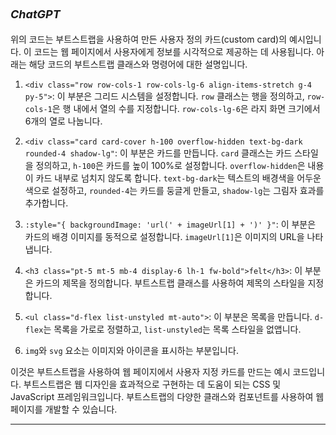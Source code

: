 # **<span style="font-size: 18px; font-style: italic;">ChatGPT</span>**

위의 코드는 부트스트랩을 사용하여 만든 사용자 정의 카드(custom card)의 예시입니다. 이 코드는 웹 페이지에서 사용자에게 정보를 시각적으로 제공하는 데 사용됩니다. 아래는 해당 코드의 부트스트랩 클래스와 명령어에 대한 설명입니다.

1. `<div class="row row-cols-1 row-cols-lg-6 align-items-stretch g-4 py-5">`: 이 부분은 그리드 시스템을 설정합니다. `row` 클래스는 행을 정의하고, `row-cols-1`은 행 내에서 열의 수를 지정합니다. `row-cols-lg-6`은 라지 화면 크기에서 6개의 열로 나눕니다.

2. `<div class="card card-cover h-100 overflow-hidden text-bg-dark rounded-4 shadow-lg"`: 이 부분은 카드를 만듭니다. `card` 클래스는 카드 스타일을 정의하고, `h-100`은 카드를 높이 100%로 설정합니다. `overflow-hidden`은 내용이 카드 내부로 넘치지 않도록 합니다. `text-bg-dark`는 텍스트의 배경색을 어두운 색으로 설정하고, `rounded-4`는 카드를 둥글게 만들고, `shadow-lg`는 그림자 효과를 추가합니다.

3. `:style="{ backgroundImage: 'url(' + imageUrl[1] + ')' }"`: 이 부분은 카드의 배경 이미지를 동적으로 설정합니다. `imageUrl[1]`은 이미지의 URL을 나타냅니다.

4. `<h3 class="pt-5 mt-5 mb-4 display-6 lh-1 fw-bold">felt</h3>`: 이 부분은 카드의 제목을 정의합니다. 부트스트랩 클래스를 사용하여 제목의 스타일을 지정합니다.

5. `<ul class="d-flex list-unstyled mt-auto">`: 이 부분은 목록을 만듭니다. `d-flex`는 목록을 가로로 정렬하고, `list-unstyled`는 목록 스타일을 없앱니다.

6. `img`와 `svg` 요소는 이미지와 아이콘을 표시하는 부분입니다.

이것은 부트스트랩을 사용하여 웹 페이지에서 사용자 지정 카드를 만드는 예시 코드입니다. 부트스트랩은 웹 디자인을 효과적으로 구현하는 데 도움이 되는 CSS 및 JavaScript 프레임워크입니다. 부트스트랩의 다양한 클래스와 컴포넌트를 사용하여 웹 페이지를 개발할 수 있습니다.
*****

